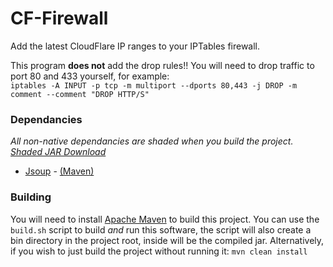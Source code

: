 # CF-Firewall

Add the latest CloudFlare IP ranges to your IPTables firewall.

This program <b>does not</b> add the drop rules!! You will need to drop traffic to port 80 and 433 yourself, for example:<br>
`iptables -A INPUT -p tcp -m multiport --dports 80,443 -j DROP -m comment --comment "DROP HTTP/S"`

### Dependancies

<i>All non-native dependancies are shaded when you build the project.</i>
<i>[Shaded JAR Download](https://github.com/Matthewn7/CF-Firewall/releases/tag/1.0-SNAPSHOT)</i>

* [Jsoup](https://jsoup.org/) - [(Maven)](https://mvnrepository.com/artifact/org.jsoup/jsoup/1.8.3)

### Building

You will need to install [Apache Maven](https://maven.apache.org/) to build this project. You can use the `build.sh` script to build <i>and</i> run this software, the script will also create a bin directory in the project root, inside will be the compiled jar. Alternatively, if you wish to just build the project without running it: `mvn clean install`
